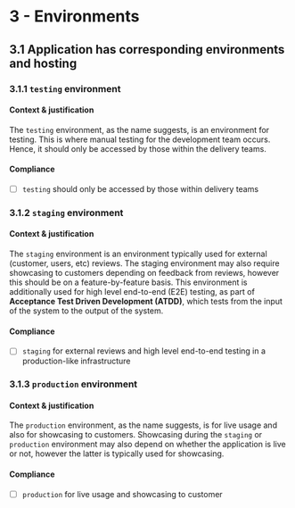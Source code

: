 # 3 - Environments

## 3.1 Application has corresponding environments and hosting

### 3.1.1 `testing` environment

#### Context & justification

The `testing` environment, as the name suggests, is an environment for testing. This is where manual testing for the development team occurs. Hence, it should only be accessed by those within the delivery teams.

#### Compliance

* [ ] `testing` should only be accessed by those within delivery teams

### 3.1.2 `staging` environment

#### Context & justification

The `staging` environment is an environment typically used for external (customer, users, etc) reviews. The staging environment may also require showcasing to customers depending on feedback from reviews, however this should be on a feature-by-feature basis. This environment is additionally used for high level end-to-end (E2E) testing, as part of **Acceptance Test Driven Development (ATDD)**, which tests from the input of the system to the output of the system.

#### Compliance

* [ ] `staging` for external reviews and high level end-to-end testing in a production-like infrastructure

### 3.1.3 `production` environment

#### Context & justification

The `production` environment, as the name suggests, is for live usage and also for showcasing to customers. Showcasing during the `staging` or `production` environment may also depend on whether the application is live or not, however the latter is typically used for showcasing. 

#### Compliance

* [ ] `production` for live usage and showcasing to customer
